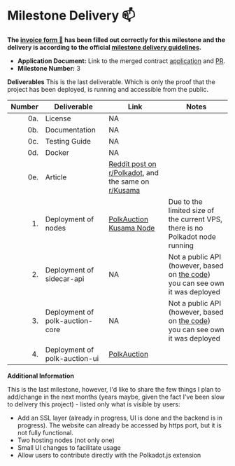 # Milestone Delivery :mailbox:

**The [invoice form :pencil:](https://docs.google.com/forms/d/e/1FAIpQLSfmNYaoCgrxyhzgoKQ0ynQvnNRoTmgApz9NrMp-hd8mhIiO0A/viewform) has been filled out correctly for this milestone and the delivery is according to the official [milestone delivery guidelines](https://github.com/w3f/Grants-Program/blob/master/docs/milestone-deliverables-guidelines.md).**  

* **Application Document:** Link to the merged contract [application](https://github.com/w3f/Grants-Program/tree/master/applications/polk-auction.md) and [PR](https://github.com/w3f/Grants-Program/pull/452). 
* **Milestone Number:** 3

**Deliverables**
This is the last deliverable. Which is only the proof that the project has been deployed, is running and accessible from the public.

| Number | Deliverable | Link | Notes |
| -----: | ----------- | ---- | ----- |
| 0a. | License | NA  | |
| 0b. | Documentation | NA | |
| 0c. | Testing Guide | NA | |
| 0d. | Docker | NA | |
| 0e. | Article | [Reddit post on r/Polkadot](https://www.reddit.com/r/Polkadot/comments/v1osc8/polkauction_is_live/), and the same on [r/Kusama](https://www.reddit.com/r/Kusama/comments/v1orsn/polkauction_is_live/)  | |
| 1. | Deployment of nodes | [PolkAuction Kusama Node](https://telemetry.polkadot.io/#list/0xb0a8d493285c2df73290dfb7e61f870f17b41801197a149ca93654499ea3dafe)  | Due to the limited size of the current VPS, there is no Polkadot node running  |
| 2. | Deployment of sidecar-api | NA  | Not a public API (however, based on [the code](https://github.com/CrommVardek/polk-auction-core/tree/develop/docker)) you can see own it was deployed |
| 3. | Deployment of polk-auction-core | NA  | Not a public API (however, based on [the code](https://github.com/CrommVardek/polk-auction-core/tree/develop/docker)) you can see own it was deployed |
| 4. | Deployment of polk-auction-ui | [PolkAuction](http://www.polkauction.io)   |   | 

**Additional Information**

This is the last milestone, however, I'd like to share the few things I plan to add/change in the next months (years maybe, given the fact I've been slow to delivery this project) - listed only what is visible by users: 

 - Add an SSL layer (already in progress, UI is done and the backend is in progress). The website can already be accessed by https port, but it is not fully functional. 
 - Two hosting nodes (not only one)
 - Small UI changes to facilitate usage
 - Allow users to contribute directly with the Polkadot.js extension
